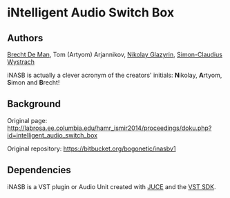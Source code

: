 # iNtelligent Audio Switch Box

## Authors

[Brecht De Man](https://github.com/BrechtDeMan), Tom (Artyom) Arjannikov, [Nikolay Glazyrin](https://github.com/nglazyrin/), [Simon-Claudius Wystrach](http://github.com/thebaronhimself)

iNASB is actually a clever acronym of the creators' initials: **N**ikolay, **A**rtyom, **S**imon and **B**recht! 

## Background

Original page: http://labrosa.ee.columbia.edu/hamr_ismir2014/proceedings/doku.php?id=intelligent_audio_switch_box

Original repository: https://bitbucket.org/bogonetic/inasbv1

## Dependencies

iNASB is a VST plugin or Audio Unit created with [JUCE](https://www.juce.com) and the [VST SDK](http://www.steinberg.net/sdk_downloads/vstsdk365_12_11_2015_build_67.zip). 
